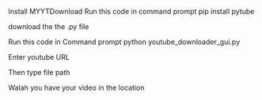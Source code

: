 Install MYYTDownload
Run this code in command prompt
pip install pytube

download the the .py file

Run this code in Command prompt
python youtube_downloader_gui.py

Enter youtube URL

Then type file path

Walah you have your video in the location



